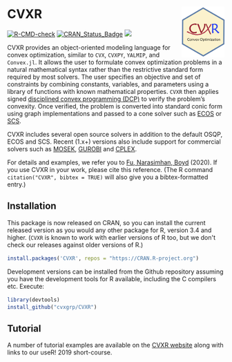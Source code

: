 <!-- README.md is generated from the source: README.Rmd -->

# CVXR <img src="man/figures/logo.png" width="100" align="right" />
[![R-CMD-check](https://github.com/cvxgrp/CVXR/actions/workflows/R-CMD-check.yaml/badge.svg)](https://github.com/cvxgrp/CVXR/actions/workflows/R-CMD-check.yaml)
[![CRAN_Status_Badge](https://www.r-pkg.org/badges/version/CVXR)](https://cran.r-project.org/package=CVXR)
[![](https://cranlogs.r-pkg.org/badges/CVXR)](https://CRAN.R-project.org/package=CVXR)

CVXR provides an object-oriented modeling language for convex
optimization, similar to `CVX`, `CVXPY`, `YALMIP`, and `Convex.jl`. It
allows the user to formulate convex optimization problems in a natural
mathematical syntax rather than the restrictive standard form required
by most solvers. The user specifies an objective and set of
constraints by combining constants, variables, and parameters using a
library of functions with known mathematical properties. `CVXR` then
applies signed [disciplined convex programming
(DCP)](https://web.stanford.edu/~boyd/papers/pdf/disc_cvx_prog.pdf) to
verify the problem’s convexity. Once verified, the problem is
converted into standard conic form using graph implementations and
passed to a cone solver such as
[ECOS](https://github.com/embotech/ecos) or
[SCS](https://github.com/cvxgrp/scs).

CVXR includes several open source solvers in addition to the default
OSQP, ECOS and SCS. Recent (1.x+) versions also include support for
commercial solvers such as [MOSEK](https://www.mosek.com),
[GUROBI](https://www.gurobi.com) and
[CPLEX](https://www.ibm.com/products/ilog-cplex-optimization-studio/cplex-optimizer).

For details and examples, we refer you to [Fu, Narasimhan,
Boyd](https://dx.doi.org/10.18637/jss.v094.i14) (2020). If you use
CVXR in your work, please cite this reference. (The R command
`citation("CVXR", bibtex = TRUE)` will also give you a
bibtex-formatted entry.)

## Installation

This package is now released on CRAN, so you can install the current
released version as you would any other package for R, version 3.4
and higher. (`CVXR` is known to work with earlier versions of R too,
but we don't check our releases against older versions of R.)


```r
install.packages('CVXR', repos = "https://CRAN.R-project.org")
```

Development versions can be installed from the Github repository
assuming you have the development tools
for R available, including the C compilers etc. Execute:


```r
library(devtools)
install_github("cvxgrp/CVXR")
```

## Tutorial

A number of tutorial examples are available on the [CVXR
website](https://cvxr.rbind.io) along with links to our useR! 2019
short-course.


